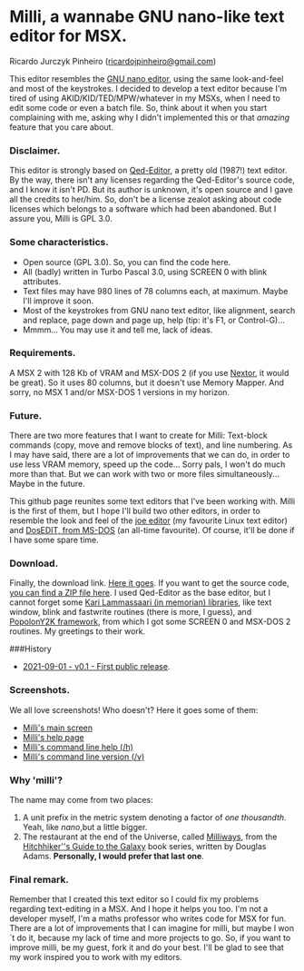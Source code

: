 # Milli, a wannabe GNU nano-like text editor for MSX.
Ricardo Jurczyk Pinheiro (ricardojpinheiro@gmail.com)

This editor resembles the [GNU nano editor](https://www.nano-editor.org), using the same look-and-feel and most of the keystrokes. I decided to develop a text editor because I'm tired of using AKID/KID/TED/MPW/whatever in my MSXs, when I need to edit some code or even a batch file. So, think about it when you start complaining with me, asking why I didn't implemented this or that _amazing_ feature that you care about. 

### Disclaimer.
This editor is strongly based on [Qed-Editor](https://texteditors.org/cgi-bin/wiki.pl?Qed-Pascal), a pretty old (1987!) text editor. By the way, there isn't any licenses regarding the Qed-Editor's source code, and I know it isn't PD. But its author is unknown, it's open source and I gave all the credits to her/him. So, don't be a license zealot asking about code licenses which belongs to a software which had been abandoned. But I assure you, Milli is GPL 3.0.

### Some characteristics.
- Open source (GPL 3.0). So, you can find the code here.
- All (badly) written in Turbo Pascal 3.0, using SCREEN 0 with blink attributes.
- Text files may have 980 lines of 78 columns each, at maximum. Maybe I'll improve it soon.
- Most of the keystrokes from GNU nano text editor, like alignment, search and replace, page down and page up, help (tip: it's F1, or Control-G)...
- Mmmm... You may use it and tell me, lack of ideas.

### Requirements.
A MSX 2 with 128 Kb of VRAM and MSX-DOS 2 (if you use [Nextor](https://github.com/Konamiman/Nextor), it would be great). So it uses 80 columns, but it doesn't use Memory Mapper. And sorry, no MSX 1 and/or MSX-DOS 1 versions in my horizon.

### Future.
There are two more features that I want to create for Milli: Text-block commands (copy, move and remove blocks of text), and line numbering. As I may have said, there are a lot of improvements that we can do, in order to use less VRAM memory, speed up the code... Sorry pals, I won't do much more than that. But we can work with two or more files simultaneously... Maybe in the future.

This github page reunites some text editors that I've been working with. Milli is the first of them, but I hope I'll build two other editors, in order to resemble the look and feel of the [joe editor](http://joe-editor.sourceforge.net/) (my favourite Linux text editor) and [DosEDIT, from MS-DOS](https://texteditors.org/cgi-bin/wiki.pl?DosEdit) (an all-time favourite). Of course, it'll be done if I have some spare time.

### Download.
Finally, the download link. [Here it goes](https://github.com/ricardojpinheiro/nanomsx/blob/main/milli.com). If you want to get the source code, [you can find a ZIP file here](https://github.com/ricardojpinheiro/nanomsx/blob/main/milli.zip). I used Qed-Editor as the base editor, but I cannot forget some [Kari Lammassaari (in memorian) libraries](https://manuel.msxnet.org/msx/softw/), like text window, blink and fastwrite routines (there is more, I guess), and [PopolonY2K framework](http://www.popolony2k.com.br/), from which I got some SCREEN 0 and MSX-DOS 2 routines. My greetings to their work.

###History
- [2021-09-01 - v0.1 - First public release](https://github.com/ricardojpinheiro/nanomsx/releases/tag/v0.1).

### Screenshots.
We all love screenshots! Who doesn't? Here it goes some of them:
- [Milli's main screen](https://github.com/ricardojpinheiro/nanomsx/blob/main/milli%20main%20screen.png)
- [Milli's help page](https://github.com/ricardojpinheiro/nanomsx/blob/main/milli%20help.png)
- [Milli's command line help (/h)](https://github.com/ricardojpinheiro/nanomsx/blob/main/milli%20command%20line%20help.png)
- [Milli's command line version (/v)](https://github.com/ricardojpinheiro/nanomsx/blob/main/milli%20version.png)

### Why 'milli'?
The name may come from two places:
1. A unit prefix in the metric system denoting a factor of _one thousandth_. Yeah, like _nano_,but a little bigger. 
2. The restaurant at the end of the Universe, called [Milliways](https://hitchhikers.fandom.com/wiki/Milliways), from the [Hitchhiker''s Guide to the Galaxy](https://hitchhikers.fandom.com/wiki/Main_Page) book series, written by Douglas Adams. **Personally, I would prefer that last one**. 

### Final remark.
Remember that I created this text editor so I could fix my problems regarding text-editing in a MSX. And I hope it helps you too. I'm not a developer myself, I'm a maths professor who writes code for MSX for fun. There are a lot of improvements that I can imagine for milli, but maybe I won´t do it, because my lack of time and more projects to go. So, if you want to improve milli, be my guest, fork it and do your best. I'll be glad to see that my work inspired you to work with my editors.

